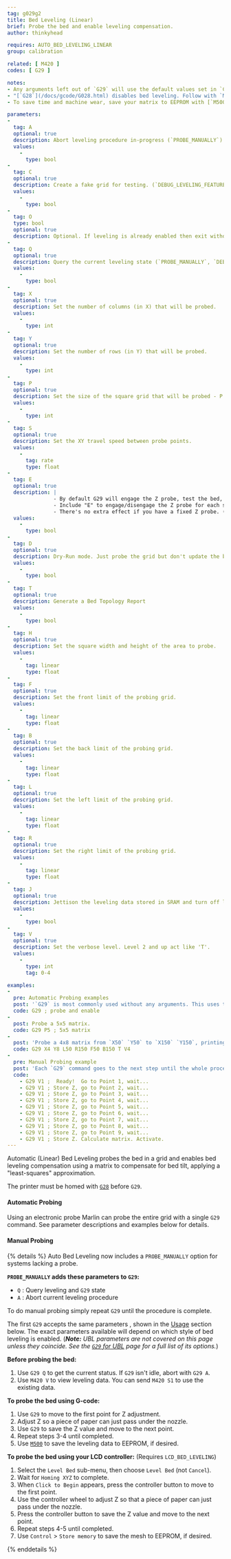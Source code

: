 ```yaml
---
tag: g029g2
title: Bed Leveling (Linear)
brief: Probe the bed and enable leveling compensation.
author: thinkyhead

requires: AUTO_BED_LEVELING_LINEAR
group: calibration

related: [ M420 ]
codes: [ G29 ]

notes:
- Any arguments left out of `G29` will use the default values set in `Configuration.h`.
- "[`G28`](/docs/gcode/G028.html) disables bed leveling. Follow with `M420 S` to turn leveling on, or use `RESTORE_LEVELING_AFTER_G28` to automatically keep leveling on after [`G28`](/docs/gcode/G028.html)."
- To save time and machine wear, save your matrix to EEPROM with [`M500`](/docs/gcode/M500.html) and in your slicer's "Starting G-code" replace `G29` with `M420 S1` to enable your last-saved matrix.

parameters:
-
  tag: A
  optional: true
  description: Abort leveling procedure in-progress (`PROBE_MANUALLY`)
  values:
    -
      type: bool
-
  tag: C
  optional: true
  description: Create a fake grid for testing. (`DEBUG_LEVELING_FEATURE`)
  values:
    -
      type: bool
-
  tag: O
  type: bool
  optional: true
  description: Optional. If leveling is already enabled then exit without leveling. (1.1.9)
-
  tag: Q
  optional: true
  description: Query the current leveling state (`PROBE_MANUALLY`, `DEBUG_LEVELING_FEATURE`)
  values:
    -
      type: bool
-
  tag: X
  optional: true
  description: Set the number of columns (in X) that will be probed.
  values:
    -
      type: int
-
  tag: Y
  optional: true
  description: Set the number of rows (in Y) that will be probed.
  values:
    -
      type: int
-
  tag: P
  optional: true
  description: Set the size of the square grid that will be probed - P x P points
  values:
    -
      type: int
-
  tag: S
  optional: true
  description: Set the XY travel speed between probe points.
  values:
    -
      tag: rate
      type: float
-
  tag: E
  optional: true
  description: |
               - By default G29 will engage the Z probe, test the bed, then disengage.
               - Include "E" to engage/disengage the Z probe for each sample.
               - There's no extra effect if you have a fixed Z probe. (without `PROBE_MANUALLY`)
  values:
    -
      type: bool
-
  tag: D
  optional: true
  description: Dry-Run mode. Just probe the grid but don't update the bed leveling data
  values:
    -
      type: bool
-
  tag: T
  optional: true
  description: Generate a Bed Topology Report
  values:
    -
      type: bool
-
  tag: H
  optional: true
  description: Set the square width and height of the area to probe.
  values:
    -
      tag: linear
      type: float
-
  tag: F
  optional: true
  description: Set the front limit of the probing grid.
  values:
    -
      tag: linear
      type: float
-
  tag: B
  optional: true
  description: Set the back limit of the probing grid.
  values:
    -
      tag: linear
      type: float
-
  tag: L
  optional: true
  description: Set the left limit of the probing grid.
  values:
    -
      tag: linear
      type: float
-
  tag: R
  optional: true
  description: Set the right limit of the probing grid.
  values:
    -
      tag: linear
      type: float
-
  tag: J
  optional: true
  description: Jettison the leveling data stored in SRAM and turn off leveling compensation. Data in EEPROM is not affected.
  values:
    -
      type: bool
-
  tag: V
  optional: true
  description: Set the verbose level. Level 2 and up act like 'T'.
  values:
    -
      type: int
      tag: 0-4

examples:
-
  pre: Automatic Probing examples
  post: '`G29` is most commonly used without any arguments. This uses the defaults set in `Configuration.h`.'
  code: G29 ; probe and enable
-
  post: Probe a 5x5 matrix.
  code: G29 P5 ; 5x5 matrix
-
  post: 'Probe a 4x8 matrix from `X50` `Y50` to `X150` `Y150`, printing a full report.'
  code: G29 X4 Y8 L50 R150 F50 B150 T V4
-
  pre: Manual Probing example
  post: 'Each `G29` command goes to the next step until the whole procedure is done. The `V1` parameter provides a progress report.'
  code:
    - G29 V1 ;  Ready!  Go to Point 1, wait...
    - G29 V1 ; Store Z, go to Point 2, wait...
    - G29 V1 ; Store Z, go to Point 3, wait...
    - G29 V1 ; Store Z, go to Point 4, wait...
    - G29 V1 ; Store Z, go to Point 5, wait...
    - G29 V1 ; Store Z, go to Point 6, wait...
    - G29 V1 ; Store Z, go to Point 7, wait...
    - G29 V1 ; Store Z, go to Point 8, wait...
    - G29 V1 ; Store Z, go to Point 9, wait...
    - G29 V1 ; Store Z. Calculate matrix. Activate.
---
```


Automatic (Linear) Bed Leveling probes the bed in a grid and enables bed leveling compensation using a matrix to compensate for bed tilt, applying a "least-squares" approximation.

The printer must be homed with [`G28`](/docs/gcode/G028.html) before `G29`.

#### Automatic Probing
Using an electronic probe Marlin can probe the entire grid with a single `G29` command. See parameter descriptions and examples below for details.

#### Manual Probing
{% details %}
  Auto Bed Leveling now includes a `PROBE_MANUALLY` option for systems lacking a probe.

  **`PROBE_MANUALLY` adds these parameters to `G29`:**
  - `Q` : Query leveling and `G29` state
  - `A` : Abort current leveling procedure

  To do manual probing simply repeat `G29` until the procedure is complete.

  The first `G29` accepts the same parameters , shown in the [Usage](#usage-g029g2) section below. The exact parameters available will depend on which style of bed leveling is enabled. (***Note:** UBL parameters are not covered on this page unless they coincide. See the [`G29` for UBL](/docs/gcode/G029-ubl.html) page for a full list of its options.*)

  **Before probing the bed:**
  1. Use `G29 Q` to get the current status. If `G29` isn't idle, abort with `G29 A`.
  2. Use `M420 V` to view leveling data. You can send `M420 S1` to use the existing data.

  **To probe the bed using G-code:**
  1. Use `G29` to move to the first point for Z adjustment.
  2. Adjust Z so a piece of paper can just pass under the nozzle.
  3. Use `G29` to save the Z value and move to the next point.
  4. Repeat steps 3-4 until completed.
  5. Use [`M500`](/docs/gcode/M500.html) to save the leveling data to EEPROM, if desired.

  **To probe the bed using your LCD controller:** (Requires `LCD_BED_LEVELING`)

  1. Select the `Level Bed` sub-menu, then choose `Level Bed` (not `Cancel`).
  2. Wait for `Homing XYZ` to complete.
  3. When `Click to Begin` appears, press the controller button to move to the first point.
  4. Use the controller wheel to adjust Z so that a piece of paper can just pass under the nozzle.
  5. Press the controller button to save the Z value and move to the next point.
  6. Repeat steps 4-5 until completed.
  7. Use `Control` > `Store memory` to save the mesh to EEPROM, if desired.

{% enddetails %}
